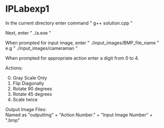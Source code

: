 # IPLabexp1

In the current directory enter command " g++ solution.cpp " <br/>

Next, enter " ./a.exe " <br/>

When prompted for input image, enter " ./input_images/BMP_file_name " e.g " ./input_images/cameraman " <br/>

When prompted for appropriate action enter a digit from 0 to 4. <br/>

Actions:  <br/>

0. Gray Scale Only <br/>
1. Flip Diagonally <br/>
2. Rotate 90 degrees <br/>
3. Rotate 45 degrees <br/>
4. Scale twice <br/>


Output Image Files: <br/>
Named as "outputImg" + "Action Number." + "Input Image Number" + ".bmp"
